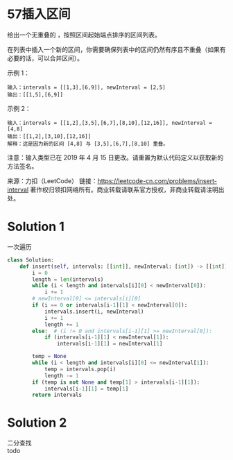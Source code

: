 # 57插入区间

给出一个无重叠的 ，按照区间起始端点排序的区间列表。

在列表中插入一个新的区间，你需要确保列表中的区间仍然有序且不重叠（如果有必要的话，可以合并区间）。

示例 1：
```
输入：intervals = [[1,3],[6,9]], newInterval = [2,5]
输出：[[1,5],[6,9]]
```
示例 2：
```
输入：intervals = [[1,2],[3,5],[6,7],[8,10],[12,16]], newInterval = [4,8]
输出：[[1,2],[3,10],[12,16]]
解释：这是因为新的区间 [4,8] 与 [3,5],[6,7],[8,10] 重叠。
```

注意：输入类型已在 2019 年 4 月 15 日更改。请重置为默认代码定义以获取新的方法签名。

来源：力扣（LeetCode）
链接：https://leetcode-cn.com/problems/insert-interval
著作权归领扣网络所有。商业转载请联系官方授权，非商业转载请注明出处。

# Solution 1
一次遍历  
``` python
class Solution:
    def insert(self, intervals: [[int]], newInterval: [int]) -> [[int]]:
        i = 0
        length = len(intervals)
        while (i < length and intervals[i][0] < newInterval[0]):
            i += 1
        # newInterval[0] <= intervals[i][0]
        if (i == 0 or intervals[i-1][1] < newInterval[0]):
            intervals.insert(i, newInterval)
            i += 1
            length += 1
        else:  # (i != 0 and intervals[i-1][1] >= newInterval[0]):
            if (intervals[i-1][1] < newInterval[1]):
                intervals[i-1][1] = newInterval[1]

        temp = None
        while (i < length and intervals[i][0] <= newInterval[1]):
            temp = intervals.pop(i)
            length -= 1
        if (temp is not None and temp[1] > intervals[i-1][1]):
            intervals[i-1][1] = temp[1]
        return intervals
```

# Solution 2
二分查找  
todo  